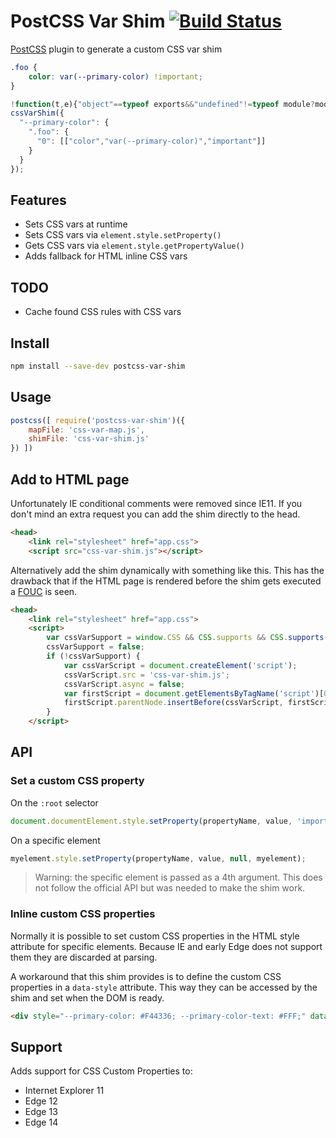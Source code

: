 # PostCSS Var Shim [![Build Status][ci-img]][ci]

[PostCSS] plugin to generate a custom CSS var shim

[PostCSS]: https://github.com/postcss/postcss
[ci-img]:  https://travis-ci.org/luwes/postcss-var-shim.svg
[ci]:      https://travis-ci.org/luwes/postcss-var-shim

```css
.foo {
    color: var(--primary-color) !important;
}
```

```js
!function(t,e){"object"==typeof exports&&"undefined"!=typeof module?module.exports=e():"function"==typeof define&&define.amd?define(e):t.cssVarShim=e()}(this,function(){"use strict";function t(t,e){return(e=e||document).querySelectorAll(t)}function e(t){return u(t).reduce(function(t,n){return t.concat(n.cssRules?e(n.cssRules):n)},[])}function n(t,e,n){n=n||[];for(var r;null!==(r=e.exec(t));)n.push(r),e.lastIndex=r.index+r[0].length;return n}function r(t){return function(e){t.apply(this,e)}}function o(t,e){return e.reduce(function(t,e){return t?t[e]:void 0},t)}function c(t){return t=t||{},function(e){return t[e]=isNaN(t[e])?0:t[e]+1,t[e]}}function u(t){return[].slice.call(t)}function s(t){"loading"!==document.readyState?t():document.addEventListener("DOMContentLoaded",t)}return function(i){function a(t,e){var r=n(t,/--[^\s,)]+/g);return r.length&&r.forEach(function(n){var r=n[0],c=o(e,[r]);if(c){var u=new RegExp("var\\("+r+"(,[^)]+)?\\)");t=t.replace(u,c),t=a(t,e)}}),t}function f(e,n,r,o){var c=[document.documentElement];o&&":root"===o||(c=t(o)),u(c).forEach(function(t){t.style.setProperty(e,n,r||null,t)})}if(!(window.CSS&&CSS.supports&&CSS.supports("--a",0))){window.cssVarCache={};var l=CSSStyleDeclaration.prototype.setProperty;CSSStyleDeclaration.prototype.setProperty=function(n,s,f,d){if(/^--/.test(n)){window.cssVarCache[n]=s;var p=c();e(document.styleSheets).forEach(function(e){var c=e.selectorText,s=o(i.getVars,[n,c,p(c)]);s&&s.forEach(r(function(n,r,o){var s=a(r,window.cssVarCache);d?u(t(c)).forEach(function(t){d.contains(t)&&t.style.setProperty(n,s,o||null)}):e.style.setProperty(n,s,o||null)}))})}else l.call(this,n,s,f)},i.setVars.forEach(r(f)),s(function(){u(t('[data-style*="--"]')).forEach(function(t){var e=n(t.getAttribute("data-style"),/(--[^:]+)\s*:\s*([^;]+)/g);e.length&&e.forEach(r(function(e,n,r){t.style.setProperty(n,r,null,t)}))})})}}});
cssVarShim({
  "--primary-color": { 
    ".foo": { 
      "0": [["color","var(--primary-color)","important"]]
    }
  }
});
```

## Features

- Sets CSS vars at runtime 
- Sets CSS vars via `element.style.setProperty()`
- Gets CSS vars via `element.style.getPropertyValue()`
- Adds fallback for HTML inline CSS vars

## TODO

- Cache found CSS rules with CSS vars

## Install

```bash
npm install --save-dev postcss-var-shim
```

## Usage

```js
postcss([ require('postcss-var-shim')({
    mapFile: 'css-var-map.js',
    shimFile: 'css-var-shim.js'
}) ])
```

## Add to HTML page

Unfortunately IE conditional comments were removed since IE11. If you don't mind an extra request you can add the shim directly to the head.

```html
<head>
    <link rel="stylesheet" href="app.css">
    <script src="css-var-shim.js"></script>
```

Alternatively add the shim dynamically with something like this. This has the drawback that if the HTML page is rendered before the shim gets executed a [FOUC](https://en.wikipedia.org/wiki/Flash_of_unstyled_content) is seen.

```html
<head>
    <link rel="stylesheet" href="app.css">
    <script>
        var cssVarSupport = window.CSS && CSS.supports && CSS.supports('--a', 0);
        cssVarSupport = false;
        if (!cssVarSupport) {
            var cssVarScript = document.createElement('script');
            cssVarScript.src = 'css-var-shim.js';
            cssVarScript.async = false;
            var firstScript = document.getElementsByTagName('script')[0];
            firstScript.parentNode.insertBefore(cssVarScript, firstScript);
        }
    </script>
```

## API

### Set a custom CSS property

On the `:root` selector

```js
document.documentElement.style.setProperty(propertyName, value, 'important');
```

On a specific element 

```js
myelement.style.setProperty(propertyName, value, null, myelement);
```

> Warning: the specific element is passed as a 4th argument. This does not follow the official API but was needed to make the shim work.

### Inline custom CSS properties

Normally it is possible to set custom CSS properties in the HTML style attribute for specific elements. Because IE and early Edge does not support them they are discarded at parsing.  

A workaround that this shim provides is to define the custom CSS properties in a `data-style` attribute. This way they can be accessed by the shim and set when the DOM is ready.

```html
<div style="--primary-color: #F44336; --primary-color-text: #FFF;" data-style="--primary-color: #F44336; --primary-color-text: #FFF;"></div>
```

## Support

Adds support for CSS Custom Properties to:

- Internet Explorer 11
- Edge 12
- Edge 13
- Edge 14
